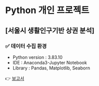 # Python 개인 프로젝트
## [서울시 생활인구기반 상권 분석]
### ✅ 데이터 수집 환경
- Python version : 3.83.10
- IDE : Anaconda3-Jupyter Notebook
- Library : Pandas, Matplotlib, Seaborn 

👉 [보고서](https://github.com/juniejung/data-analysis/wiki/%EB%8D%B0%EC%9D%B4%ED%84%B0-%EC%88%98%EC%A7%91-%EA%B3%84%ED%9A%8D-%EB%B0%8F-%EB%B3%B4%EA%B3%A0%EC%84%9C)
